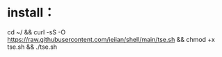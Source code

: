 # install：

cd ~/ && curl -sS -O https://raw.githubusercontent.com/ieiian/shell/main/tse.sh && chmod +x tse.sh && ./tse.sh

